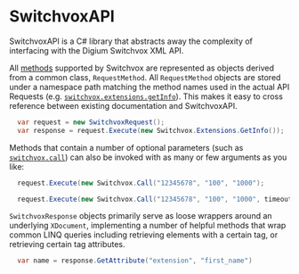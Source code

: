 # SwitchvoxAPI
SwitchvoxAPI is a C# library that abstracts away the complexity of interfacing with the Digium Switchvox XML API.

All [methods](http://developers.digium.com/switchvox/wiki/index.php/WebService_methods) supported by Switchvox are represented as objects derived from a common class, `RequestMethod`. All `RequestMethod` objects are stored under a namespace path matching the method names used in the actual API Requests (e.g. [`switchvox.extensions.getInfo`](http://developers.digium.com/switchvox/wiki/index.php/Switchvox.extensions.getInfo)). This makes it easy to cross reference between existing documentation and SwitchvoxAPI.

  ```c#
    var request = new SwitchvoxRequest();
    var response = request.Execute(new Switchvox.Extensions.GetInfo());
  ```
Methods that contain a number of optional parameters (such as [`switchvox.call`](http://developers.digium.com/switchvox/wiki/index.php/Switchvox.call)) can also be invoked with as many or few arguments as you like:

  ```c#
    request.Execute(new Switchvox.Call("12345678", "100", "1000");
  ```
  
  ```c#
    request.Execute(new Switchvox.Call("12345678", "100", "1000", timeout: 100, callerIdName: "Mom");
  ```
  
  `SwitchvoxResponse` objects primarily serve as loose wrappers around an underlying `XDocument`, implementing a number of helpful methods that wrap common LINQ queries including retrieving elements with a certain tag, or retrieving certain tag attributes.
  
  ```c#
    var name = response.GetAttribute("extension", "first_name")
  ```
